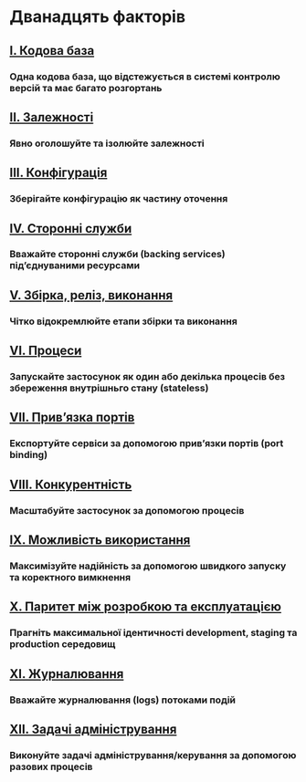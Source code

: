 Дванадцять факторів
===================

## [I. Кодова база](./codebase)
### Одна кодова база, що відстежується в системі контролю версій та має багато розгортань

## [II. Залежності](./dependencies)
### Явно оголошуйте та ізолюйте залежності

## [III. Конфігурація](./config)
### Зберігайте конфігурацію як частину оточення

## [IV. Сторонні служби](./backing-services)
### Вважайте сторонні служби (backing services) підʼєднуваними ресурсами

## [V. Збірка, реліз, виконання](./build-release-run)
### Чітко відокремлюйте етапи збірки та виконання

## [VI. Процеси](./processes)
### Запускайте застосунок як один або декілька процесів без збереження внутрішньго стану (stateless)

## [VII. Привʼязка портів](./port-binding)
### Експортуйте сервіси за допомогою привʼязки портів (port binding)

## [VIII. Конкурентність](./concurrency)
### Масштабуйте застосунок за допомогою процесів

## [IX. Можливість використання](./disposability)
### Максимізуйте надійність за допомогою швидкого запуску та коректного вимкнення

## [X. Паритет між розробкою та експлуатацією](./dev-prod-parity)
### Прагніть максимальної ідентичності development, staging та production середовищ

## [XI. Журналювання](./logs)
### Вважайте журналювання (logs) потоками подій

## [XII. Задачі адміністрування](./admin-processes)
### Виконуйте задачі адміністрування/керування за допомогою разових процесів
